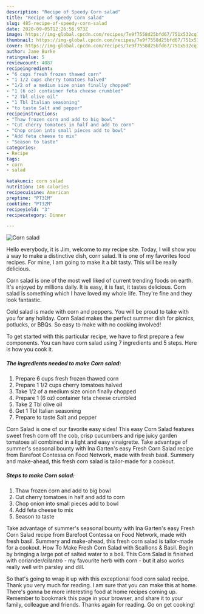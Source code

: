 ```yaml
---
description: "Recipe of Speedy Corn salad"
title: "Recipe of Speedy Corn salad"
slug: 485-recipe-of-speedy-corn-salad
date: 2020-09-05T12:26:56.973Z
image: https://img-global.cpcdn.com/recipes/7e9f7558d25bfd67/751x532cq70/corn-salad-recipe-main-photo.jpg
thumbnail: https://img-global.cpcdn.com/recipes/7e9f7558d25bfd67/751x532cq70/corn-salad-recipe-main-photo.jpg
cover: https://img-global.cpcdn.com/recipes/7e9f7558d25bfd67/751x532cq70/corn-salad-recipe-main-photo.jpg
author: Jane Burke
ratingvalue: 5
reviewcount: 4087
recipeingredient:
- "6 cups fresh frozen thawed corn"
- "1 1/2 cups cherry tomatoes halved"
- "1/2 of a medium size onion finally chopped"
- "1 (6 oz) container feta cheese crumbled"
- "2 Tbl olive oil"
- "1 Tbl Italian seasoning"
- "to taste Salt and pepper"
recipeinstructions:
- "Thaw frozen corn and add to big bowl"
- "Cut cherry tomatoes in half and add to corn"
- "Chop onion into small pieces add to bowl"
- "Add feta cheese to mix"
- "Season to taste"
categories:
- Recipe
tags:
- corn
- salad

katakunci: corn salad 
nutrition: 146 calories
recipecuisine: American
preptime: "PT31M"
cooktime: "PT32M"
recipeyield: "3"
recipecategory: Dinner

---
```



![Corn salad](https://img-global.cpcdn.com/recipes/7e9f7558d25bfd67/751x532cq70/corn-salad-recipe-main-photo.jpg)

Hello everybody, it is Jim, welcome to my recipe site. Today, I will show you a way to make a distinctive dish, corn salad. It is one of my favorites food recipes. For mine, I am going to make it a bit tasty. This will be really delicious.

Corn salad is one of the most well liked of current trending foods on earth. It's enjoyed by millions daily. It is easy, it is fast, it tastes delicious. Corn salad is something which I have loved my whole life. They're fine and they look fantastic.

Cold salad is made with corn and peppers. You will be proud to take with you for any holiday. Corn Salad makes the perfect summer dish for picnics, potlucks, or BBQs. So easy to make with no cooking involved!


To get started with this particular recipe, we have to first prepare a few components. You can have corn salad using 7 ingredients and 5 steps. Here is how you cook it.

<!--inarticleads1-->

##### The ingredients needed to make Corn salad:

1. Prepare 6 cups fresh frozen thawed corn
1. Prepare 1 1/2 cups cherry tomatoes halved
1. Take 1/2 of a medium size onion finally chopped
1. Prepare 1 (6 oz) container feta cheese crumbled
1. Take 2 Tbl olive oil
1. Get 1 Tbl Italian seasoning
1. Prepare to taste Salt and pepper


Corn Salad is one of our favorite easy sides! This easy Corn Salad features sweet fresh corn off the cob, crisp cucumbers and ripe juicy garden tomatoes all combined in a light and easy vinaigrette. Take advantage of summer&#39;s seasonal bounty with Ina Garten&#39;s easy Fresh Corn Salad recipe from Barefoot Contessa on Food Network, made with fresh basil. Summery and make-ahead, this fresh corn salad is tailor-made for a cookout. 

<!--inarticleads2-->

##### Steps to make Corn salad:

1. Thaw frozen corn and add to big bowl
1. Cut cherry tomatoes in half and add to corn
1. Chop onion into small pieces add to bowl
1. Add feta cheese to mix
1. Season to taste


Take advantage of summer&#39;s seasonal bounty with Ina Garten&#39;s easy Fresh Corn Salad recipe from Barefoot Contessa on Food Network, made with fresh basil. Summery and make-ahead, this fresh corn salad is tailor-made for a cookout. How To Make Fresh Corn Salad with Scallions &amp; Basil. Begin by bringing a large pot of salted water to a boil. This Corn Salad is finished with coriander/cilantro - my favourite herb with corn - but it also works really well with parsley and dill. 

So that's going to wrap it up with this exceptional food corn salad recipe. Thank you very much for reading. I am sure that you can make this at home. There's gonna be more interesting food at home recipes coming up. Remember to bookmark this page in your browser, and share it to your family, colleague and friends. Thanks again for reading. Go on get cooking!
